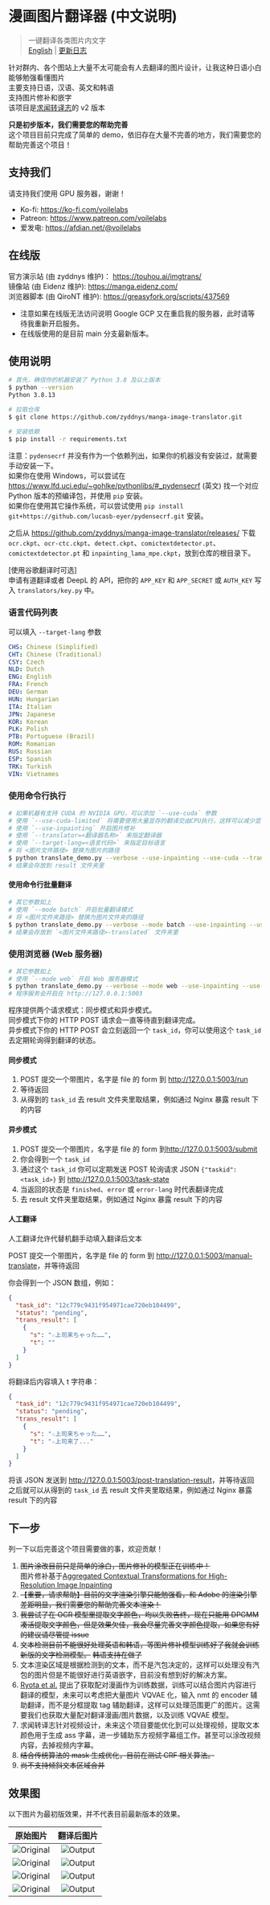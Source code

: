# 漫画图片翻译器 (中文说明)

> 一键翻译各类图片内文字\
> [English](README.md) | [更新日志](CHANGELOG_CN.md)

针对群内、各个图站上大量不太可能会有人去翻译的图片设计，让我这种日语小白能够勉强看懂图片\
主要支持日语，汉语、英文和韩语\
支持图片修补和嵌字\
该项目是[求闻转译志](https://github.com/PatchyVideo/MMDOCR-HighPerformance)的 v2 版本

**只是初步版本，我们需要您的帮助完善**\
这个项目目前只完成了简单的 demo，依旧存在大量不完善的地方，我们需要您的帮助完善这个项目！

## 支持我们

请支持我们使用 GPU 服务器，谢谢！

- Ko-fi: <https://ko-fi.com/voilelabs>
- Patreon: <https://www.patreon.com/voilelabs>
- 爱发电: <https://afdian.net/@voilelabs>

## 在线版

官方演示站 (由 zyddnys 维护)： <https://touhou.ai/imgtrans/>\
镜像站 (由 Eidenz 维护): <https://manga.eidenz.com/>\
浏览器脚本 (由 QiroNT 维护): <https://greasyfork.org/scripts/437569>

- 注意如果在线版无法访问说明 Google GCP 又在重启我的服务器，此时请等待我重新开启服务。
- 在线版使用的是目前 main 分支最新版本。

## 使用说明

```bash
# 首先，确信你的机器安装了 Python 3.8 及以上版本
$ python --version
Python 3.8.13

# 拉取仓库
$ git clone https://github.com/zyddnys/manga-image-translator.git

# 安装依赖
$ pip install -r requirements.txt
```

注意：`pydensecrf` 并没有作为一个依赖列出，如果你的机器没有安装过，就需要手动安装一下。\
如果你在使用 Windows，可以尝试在 <https://www.lfd.uci.edu/~gohlke/pythonlibs/#_pydensecrf> (英文)
找一个对应 Python 版本的预编译包，并使用 `pip` 安装。\
如果你在使用其它操作系统，可以尝试使用 `pip install git+https://github.com/lucasb-eyer/pydensecrf.git` 安装。

之后从 <https://github.com/zyddnys/manga-image-translator/releases/> 下载
`ocr.ckpt`、`ocr-ctc.ckpt`、`detect.ckpt`、`comictextdetector.pt`、`comictextdetector.pt` 和 `inpainting_lama_mpe.ckpt`，放到仓库的根目录下。

[使用谷歌翻译时可选]\
申请有道翻译或者 DeepL 的 API，把你的 `APP_KEY` 和 `APP_SECRET` 或 `AUTH_KEY` 写入 `translators/key.py` 中。

### 语言代码列表

可以填入 `--target-lang` 参数

```yaml
CHS: Chinese (Simplified)
CHT: Chinese (Traditional)
CSY: Czech
NLD: Dutch
ENG: English
FRA: French
DEU: German
HUN: Hungarian
ITA: Italian
JPN: Japanese
KOR: Korean
PLK: Polish
PTB: Portuguese (Brazil)
ROM: Romanian
RUS: Russian
ESP: Spanish
TRK: Turkish
VIN: Vietnames
```

### 使用命令行执行

```bash
# 如果机器有支持 CUDA 的 NVIDIA GPU，可以添加 `--use-cuda` 参数
# 使用 `--use-cuda-limited` 将需要使用大量显存的翻译交由CPU执行，这样可以减少显存占用
# 使用 `--use-inpainting` 开启图片修补
# 使用 `--translator=<翻译器名称>` 来指定翻译器
# 使用 `--target-lang=<语言代码>` 来指定目标语言
# 将 <图片文件路径> 替换为图片的路径
$ python translate_demo.py --verbose --use-inpainting --use-cuda --translator=google --target-lang=CHS --image <path_to_image_file>
# 结果会存放到 result 文件夹里
```

#### 使用命令行批量翻译

```bash
# 其它参数如上
# 使用 `--mode batch` 开启批量翻译模式
# 将 <图片文件夹路径> 替换为图片文件夹的路径
$ python translate_demo.py --verbose --mode batch --use-inpainting --use-cuda --translator=google --target-lang=CHS --image <图片文件夹路径>
# 结果会存放到 `<图片文件夹路径>-translated` 文件夹里
```

### 使用浏览器 (Web 服务器)

```bash
# 其它参数如上
# 使用 `--mode web` 开启 Web 服务器模式
$ python translate_demo.py --verbose --mode web --use-inpainting --use-cuda
# 程序服务会开启在 http://127.0.0.1:5003
```

程序提供两个请求模式：同步模式和异步模式。\
同步模式下你的 HTTP POST 请求会一直等待直到翻译完成。\
异步模式下你的 HTTP POST 会立刻返回一个 `task_id`，你可以使用这个 `task_id` 去定期轮询得到翻译的状态。

#### 同步模式

1. POST 提交一个带图片，名字是 file 的 form 到 <http://127.0.0.1:5003/run>
2. 等待返回
3. 从得到的 `task_id` 去 result 文件夹里取结果，例如通过 Nginx 暴露 result 下的内容

#### 异步模式

1. POST 提交一个带图片，名字是 file 的 form 到<http://127.0.0.1:5003/submit>
2. 你会得到一个 `task_id`
3. 通过这个 `task_id` 你可以定期发送 POST 轮询请求 JSON `{"taskid": <task_id>}` 到 <http://127.0.0.1:5003/task-state>
4. 当返回的状态是 `finished`、`error` 或 `error-lang` 时代表翻译完成
5. 去 result 文件夹里取结果，例如通过 Nginx 暴露 result 下的内容

#### 人工翻译

人工翻译允许代替机翻手动填入翻译后文本

POST 提交一个带图片，名字是 file 的 form 到 <http://127.0.0.1:5003/manual-translate>，并等待返回

你会得到一个 JSON 数组，例如：

```json
{
  "task_id": "12c779c9431f954971cae720eb104499",
  "status": "pending",
  "trans_result": [
    {
      "s": "☆上司来ちゃった……",
      "t": ""
    }
  ]
}
```

将翻译后内容填入 t 字符串：

```json
{
  "task_id": "12c779c9431f954971cae720eb104499",
  "status": "pending",
  "trans_result": [
    {
      "s": "☆上司来ちゃった……",
      "t": "☆上司来了..."
    }
  ]
}
```

将该 JSON 发送到 <http://127.0.0.1:5003/post-translation-result>，并等待返回\
之后就可以从得到的 `task_id` 去 result 文件夹里取结果，例如通过 Nginx 暴露 result 下的内容

## 下一步

列一下以后完善这个项目需要做的事，欢迎贡献！

1. ~~图片涂改目前只是简单的涂白，图片修补的模型正在训练中！~~\
   图片修补基于[Aggregated Contextual Transformations for High-Resolution Image Inpainting](https://arxiv.org/abs/2104.01431)
2. ~~【重要，请求帮助】目前的文字渲染引擎只能勉强看，和 Adobe 的渲染引擎差距明显，我们需要您的帮助完善文本渲染！~~
3. ~~我尝试了在 OCR 模型里提取文字颜色，均以失败告终，现在只能用 DPGMM 凑活提取文字颜色，但是效果欠佳，我会尽量完善文字颜色提取，如果您有好的建议请尽管提 issue~~
4. ~~文本检测目前不能很好处理英语和韩语，等图片修补模型训练好了我就会训练新版的文字检测模型。~~ ~~韩语支持在做了~~
5. 文本渲染区域是根据检测到的文本，而不是汽包决定的，这样可以处理没有汽包的图片但是不能很好进行英语嵌字，目前没有想到好的解决方案。
6. [Ryota et al.](https://arxiv.org/abs/2012.14271) 提出了获取配对漫画作为训练数据，训练可以结合图片内容进行翻译的模型，未来可以考虑把大量图片 VQVAE 化，输入 nmt 的 encoder 辅助翻译，而不是分框提取 tag 辅助翻译，这样可以处理范围更广的图片。这需要我们也获取大量配对翻译漫画/图片数据，以及训练 VQVAE 模型。
7. 求闻转译志针对视频设计，未来这个项目要能优化到可以处理视频，提取文本颜色用于生成 ass 字幕，进一步辅助东方视频字幕组工作。甚至可以涂改视频内容，去掉视频内字幕。
8. ~~结合传统算法的 mask 生成优化，目前在测试 CRF 相关算法。~~
9. ~~尚不支持倾斜文本区域合并~~

## 效果图

以下图片为最初版效果，并不代表目前最新版本的效果。

|                                          原始图片                                           |         翻译后图片          |
| :-----------------------------------------------------------------------------------------: | :-------------------------: |
|        ![Original](demo/image/original1.jpg "https://www.pixiv.net/en/artworks/85200179")         | ![Output](demo/image/result1.png) |
| ![Original](demo/image/original2.jpg "https://twitter.com/mmd_96yuki/status/1320122899005460481") | ![Output](demo/image/result2.png) |
| ![Original](demo/image/original3.jpg "https://twitter.com/_taroshin_/status/1231099378779082754") | ![Output](demo/image/result3.png) |
|           ![Original](demo/image/original4.jpg "https://amagi.fanbox.cc/posts/1904941")           | ![Output](demo/image/result4.png) |
